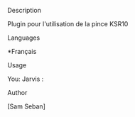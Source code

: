 Description

Plugin pour l'utilisation de la pince KSR10

Languages

*Français

Usage

You: 
Jarvis : 

Author

[Sam Seban]
